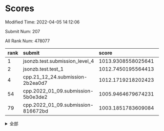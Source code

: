 # Scores

Modified Time: 2022-04-05 14:12:06

Submit Num: 207

All Rank Num: 478077

| rank |               submit               |       score        |       sigma        | pk_num |
| :--- | :--------------------------------- | :----------------- | :----------------- | :----- |
| 1    | jsonzb.test.submission_level_4     | 1013.9308558025641 | 0.8295940663501966 | 9241   |
| 2    | jsonzb.test.test_1                 | 1012.7450195564413 | 0.8483462859873594 | 9234   |
| 4    | cpp.21_12_24.submission-2b2ea0d7   | 1012.1719218202423 | 0.7919725108023196 | 9235   |
| 54   | cpp.2022_01_09.submission-5b0e3de2 | 1005.9464679674231 | 0.7147886870669028 | 9240   |
| 79   | cpp.2022_01_09.submission-816672bd | 1003.1851783609084 | 0.7151539575512292 | 9235   |


<details>
<summary>全部</summary>

| rank |                 submit                 |       score        |       sigma        | pk_num |
| :--- | :------------------------------------- | :----------------- | :----------------- | :----- |
| 1    | jsonzb.test.submission_level_4         | 1013.9308558025641 | 0.8295940663501966 | 9241   |
| 2    | jsonzb.test.test_1                     | 1012.7450195564413 | 0.8483462859873594 | 9234   |
| 3    | gobigger.level_3.submission_level_3_10 | 1012.4317153976787 | 0.7744470722096966 | 9240   |
| 4    | cpp.21_12_24.submission-2b2ea0d7       | 1012.1719218202423 | 0.7919725108023196 | 9235   |
| 5    | gobigger.level_3.submission_level_3_39 | 1011.7944528706461 | 0.7624355759544427 | 9240   |
| 6    | gobigger.level_3.submission_level_3_7  | 1011.5467477868845 | 0.7729218394151712 | 9236   |
| 7    | gobigger.level_3.submission_level_3_48 | 1011.4824921258798 | 0.7763695051821353 | 9243   |
| 8    | gobigger.level_3.submission_level_3_36 | 1011.4824242388075 | 0.767337636888623  | 9235   |
| 9    | gobigger.level_3.submission_level_3_43 | 1011.4076252050721 | 0.7882074166722441 | 9236   |
| 10   | gobigger.level_3.submission_level_3_12 | 1011.3053764919965 | 0.798073024157237  | 9240   |
| 11   | gobigger.level_3.submission_level_3_13 | 1011.2941531967006 | 0.7740306597490323 | 9245   |
| 12   | gobigger.level_3.submission_level_3_21 | 1011.2912697633745 | 0.7686880530473652 | 9237   |
| 13   | gobigger.level_3.submission_level_3_17 | 1011.1070108788649 | 0.7585695280333311 | 9239   |
| 14   | gobigger.level_3.submission_level_3_5  | 1011.0518135720569 | 0.7858451554807303 | 9237   |
| 15   | gobigger.level_3.submission_level_3_16 | 1010.9469752959444 | 0.7716608947279511 | 9239   |
| 16   | gobigger.level_3.submission_level_3_22 | 1010.8973017596295 | 0.7608402879874459 | 9236   |
| 17   | gobigger.level_3.submission_level_3_8  | 1010.8038630463368 | 0.7739748185101999 | 9239   |
| 18   | gobigger.level_3.submission_level_3_19 | 1010.7787538096601 | 0.7745790434486232 | 9243   |
| 19   | gobigger.level_3.submission_level_3_42 | 1010.7678006068146 | 0.764214297151261  | 9236   |
| 20   | gobigger.level_3.submission_level_3_4  | 1010.7094289895614 | 0.7594910390482759 | 9238   |
| 21   | gobigger.level_3.submission_level_3_41 | 1010.5298541571469 | 0.7785816531304799 | 9231   |
| 22   | gobigger.level_3.submission_level_3_2  | 1010.5096873259563 | 0.7810162791532569 | 9235   |
| 23   | gobigger.level_3.submission_level_3_25 | 1010.3916347979226 | 0.7495707391865453 | 9243   |
| 24   | gobigger.level_3.submission_level_3_29 | 1010.3007394751664 | 0.780129158013246  | 9233   |
| 25   | gobigger.level_3.submission_level_3_49 | 1010.2591484571687 | 0.7721861228387946 | 9235   |
| 26   | gobigger.level_3.submission_level_3_35 | 1010.2200913282563 | 0.7688527169302782 | 9240   |
| 27   | gobigger.level_3.submission_level_3_18 | 1010.2132992081793 | 0.7591154809571312 | 9240   |
| 28   | gobigger.level_3.submission_level_3_20 | 1010.2128596038588 | 0.744136019269268  | 9238   |
| 29   | gobigger.level_3.submission_level_3_14 | 1010.2092174520621 | 0.7593278606146783 | 9241   |
| 30   | gobigger.level_3.submission_level_3_40 | 1010.0789088199222 | 0.7796571074959835 | 9241   |
| 31   | gobigger.level_3.submission_level_3_11 | 1010.0721807302199 | 0.7506061205176265 | 9238   |
| 32   | gobigger.level_3.submission_level_3_28 | 1009.9968216466722 | 0.7325939068919863 | 9236   |
| 33   | gobigger.level_3.submission_level_3_26 | 1009.9695653216522 | 0.7556869632602968 | 9229   |
| 34   | gobigger.level_3.submission_level_3_31 | 1009.9320515673814 | 0.763260753959191  | 9240   |
| 35   | gobigger.level_3.submission_level_3_38 | 1009.8472430848793 | 0.7592183607669373 | 9236   |
| 36   | gobigger.level_3.submission_level_3_1  | 1009.8439086089357 | 0.7575023431283838 | 9233   |
| 37   | gobigger.level_3.submission_level_3_45 | 1009.6752504991949 | 0.7432448885566071 | 9239   |
| 38   | gobigger.level_3.submission_level_3_32 | 1009.6170298905068 | 0.7573812437131505 | 9237   |
| 39   | gobigger.level_3.submission_level_3_46 | 1009.5934090429109 | 0.7468779019628631 | 9235   |
| 40   | gobigger.level_3.submission_level_3_47 | 1009.5360023915772 | 0.7650216301673578 | 9240   |
| 41   | gobigger.level_3.submission_level_3_37 | 1009.5142858512764 | 0.7692889419824783 | 9240   |
| 42   | gobigger.level_3.submission_level_3_27 | 1009.4779102939715 | 0.7788110130844129 | 9235   |
| 43   | gobigger.level_3.submission_level_3_0  | 1009.4238720287515 | 0.7719888423787465 | 9239   |
| 44   | gobigger.level_3.submission_level_3_44 | 1009.2046869361977 | 0.7500886760221677 | 9237   |
| 45   | gobigger.level_3.submission_level_3_6  | 1009.1259396369999 | 0.7462449822510945 | 9242   |
| 46   | gobigger.level_3.submission_level_3_3  | 1009.1128913406961 | 0.7379707539868303 | 9236   |
| 47   | gobigger.level_3.submission_level_3_24 | 1009.0567651604961 | 0.7435011366903713 | 9238   |
| 48   | gobigger.level_3.submission_level_3_9  | 1008.9354771933299 | 0.7556841401242471 | 9234   |
| 49   | gobigger.level_3.submission_level_3_15 | 1008.8727539575485 | 0.7717344921208086 | 9237   |
| 50   | gobigger.level_3.submission_level_3_23 | 1008.7756206197753 | 0.7473138402224144 | 9237   |
| 51   | gobigger.level_3.submission_level_3_34 | 1007.7536965029392 | 0.7628592635544733 | 9237   |
| 52   | gobigger.level_3.submission_level_3_33 | 1007.5124107423235 | 0.7405394816728275 | 9234   |
| 53   | gobigger.level_3.submission_level_3_30 | 1007.2419018425388 | 0.7358049679562407 | 9233   |
| 54   | cpp.2022_01_09.submission-5b0e3de2     | 1005.9464679674231 | 0.7147886870669028 | 9240   |
| 55   | gobigger.level_1.submission_level_1_24 | 1004.4080245994917 | 0.7212248271154617 | 9239   |
| 56   | gobigger.level_1.submission_level_1_3  | 1004.4058621224395 | 0.7332284973946116 | 9235   |
| 57   | gobigger.level_1.submission_level_1_34 | 1004.2436480735277 | 0.7225437116985877 | 9242   |
| 58   | gobigger.level_1.submission_level_1_26 | 1004.234198169019  | 0.7167329658838133 | 9236   |
| 59   | gobigger.level_1.submission_level_1_42 | 1004.027842231633  | 0.7066486097543738 | 9242   |
| 60   | gobigger.level_1.submission_level_1_32 | 1003.9515900935313 | 0.7220568650246509 | 9236   |
| 61   | gobigger.level_1.submission_level_1_23 | 1003.9184045011089 | 0.7172866646606372 | 9237   |
| 62   | gobigger.level_1.submission_level_1_0  | 1003.8395205876757 | 0.7261886430637362 | 9237   |
| 63   | gobigger.level_1.submission_level_1_40 | 1003.8190514422065 | 0.7065699973570412 | 9239   |
| 64   | gobigger.level_1.submission_level_1_13 | 1003.8111926797052 | 0.720128550463773  | 9244   |
| 65   | gobigger.level_1.submission_level_1_29 | 1003.8064818980422 | 0.7197625941131068 | 9243   |
| 66   | gobigger.level_1.submission_level_1_43 | 1003.7517513593829 | 0.7093220086007108 | 9231   |
| 67   | gobigger.level_1.submission_level_1_21 | 1003.6957472938999 | 0.7151054242779413 | 9243   |
| 68   | gobigger.level_1.submission_level_1_22 | 1003.5561653796204 | 0.7130167131598283 | 9240   |
| 69   | gobigger.level_1.submission_level_1_36 | 1003.546264834346  | 0.7199070338225682 | 9242   |
| 70   | gobigger.level_1.submission_level_1_17 | 1003.5192381170183 | 0.7045668856955447 | 9242   |
| 71   | gobigger.level_1.submission_level_1_16 | 1003.4373120289223 | 0.7330161353829673 | 9239   |
| 72   | gobigger.level_1.submission_level_1_37 | 1003.3830054161369 | 0.6976742985788297 | 9237   |
| 73   | gobigger.level_1.submission_level_1_30 | 1003.3601881632657 | 0.7090190517676471 | 9237   |
| 74   | gobigger.level_1.submission_level_1_28 | 1003.3302569686141 | 0.7165917568261913 | 9234   |
| 75   | gobigger.level_1.submission_level_1_46 | 1003.3193240225074 | 0.7145360209722266 | 9234   |
| 76   | gobigger.level_1.submission_level_1_45 | 1003.2456565997495 | 0.7107961509390427 | 9236   |
| 77   | gobigger.level_1.submission_level_1_6  | 1003.1868576222522 | 0.7273320819421176 | 9236   |
| 78   | gobigger.level_1.submission_level_1_33 | 1003.185808370298  | 0.7221078893569377 | 9237   |
| 79   | cpp.2022_01_09.submission-816672bd     | 1003.1851783609084 | 0.7151539575512292 | 9235   |
| 80   | gobigger.level_1.submission_level_1_25 | 1003.1823835070348 | 0.7275865856602733 | 9236   |
| 81   | gobigger.level_1.submission_level_1_39 | 1003.1494254501763 | 0.7199430435795321 | 9239   |
| 82   | gobigger.level_1.submission_level_1_35 | 1003.0838731179547 | 0.7173239830796003 | 9243   |
| 83   | gobigger.level_1.submission_level_1_1  | 1003.0816842304887 | 0.705694302514476  | 9235   |
| 84   | gobigger.level_1.submission_level_1_20 | 1003.026098214925  | 0.717371266635873  | 9240   |
| 85   | gobigger.level_1.submission_level_1_41 | 1002.9318338885059 | 0.7179415299426394 | 9235   |
| 86   | gobigger.level_1.submission_level_1_11 | 1002.8926696300853 | 0.7219595682343893 | 9240   |
| 87   | gobigger.level_1.submission_level_1_2  | 1002.8390443193128 | 0.7200360386344213 | 9237   |
| 88   | gobigger.level_1.submission_level_1_38 | 1002.8366960628084 | 0.7011105861860705 | 9242   |
| 89   | gobigger.level_1.submission_level_1_47 | 1002.7592069225487 | 0.7185536397895911 | 9235   |
| 90   | gobigger.level_1.submission_level_1_15 | 1002.7083685231331 | 0.7088594108830369 | 9238   |
| 91   | gobigger.level_1.submission_level_1_10 | 1002.6765526764391 | 0.7135674451840484 | 9236   |
| 92   | gobigger.level_1.submission_level_1_18 | 1002.6733681346859 | 0.7155549551266415 | 9233   |
| 93   | gobigger.level_1.submission_level_1_48 | 1002.6696696961071 | 0.7140459444950207 | 9240   |
| 94   | gobigger.level_1.submission_level_1_7  | 1002.6231918995579 | 0.7090650418195454 | 9243   |
| 95   | gobigger.level_1.submission_level_1_4  | 1002.6102340950102 | 0.7143496803306075 | 9237   |
| 96   | gobigger.level_1.submission_level_1_31 | 1002.5499013445988 | 0.7221982409769939 | 9236   |
| 97   | gobigger.level_1.submission_level_1_9  | 1002.5165902073242 | 0.7080617255206507 | 9240   |
| 98   | gobigger.level_1.submission_level_1_19 | 1002.4664748779521 | 0.7087889685866413 | 9235   |
| 99   | gobigger.level_1.submission_level_1_5  | 1001.9616402939824 | 0.7204882205362122 | 9235   |
| 100  | gobigger.level_1.submission_level_1_8  | 1001.9478466525125 | 0.721848997918751  | 9233   |
| 101  | gobigger.level_1.submission_level_1_49 | 1001.9266090677266 | 0.7196401539013337 | 9237   |
| 102  | gobigger.level_1.submission_level_1_14 | 1001.8780698927919 | 0.7122587736820879 | 9240   |
| 103  | gobigger.level_1.submission_level_1_27 | 1001.8202361650013 | 0.7025606811046367 | 9238   |
| 104  | gobigger.level_1.submission_level_1_44 | 1001.7933950651283 | 0.7164516340119843 | 9244   |
| 105  | gobigger.level_1.submission_level_1_12 | 1001.0833265786068 | 0.7077327724170892 | 9240   |
| 106  | gobigger.random.submission_random_39   | 997.1756901388935  | 0.7086675667339957 | 9236   |
| 107  | gobigger.random.submission_random_35   | 997.0853303507739  | 0.7138290290611802 | 9243   |
| 108  | gobigger.random.submission_random_3    | 996.9253934594768  | 0.7020050756611547 | 9235   |
| 109  | gobigger.random.submission_random_12   | 996.9215440007359  | 0.7002399152965377 | 9243   |
| 110  | gobigger.random.submission_random_14   | 996.7666113069699  | 0.7047815996585983 | 9239   |
| 111  | gobigger.random.submission_random_20   | 996.7374332776424  | 0.6998379474892811 | 9241   |
| 112  | gobigger.random.submission_random_27   | 996.7065847850957  | 0.7042187385584485 | 9238   |
| 113  | gobigger.random.submission_random_23   | 996.7042892576494  | 0.6985626065540692 | 9244   |
| 114  | gobigger.random.submission_random_41   | 996.6408259186162  | 0.724927664468872  | 9237   |
| 115  | gobigger.random.submission_random_10   | 996.6234182604958  | 0.7086896965830272 | 9243   |
| 116  | gobigger.random.submission_random_1    | 996.5790786930946  | 0.7191399049312005 | 9241   |
| 117  | gobigger.random.submission_random_8    | 996.5738279754815  | 0.708636712945437  | 9239   |
| 118  | gobigger.random.submission_random_2    | 996.5664497844111  | 0.6999277023667094 | 9241   |
| 119  | gobigger.random.submission_random_13   | 996.5312532307846  | 0.7040018725809615 | 9236   |
| 120  | gobigger.random.submission_random_43   | 996.5147319595545  | 0.7017776920006447 | 9239   |
| 121  | gobigger.random.submission_random_37   | 996.4165025701716  | 0.7111206006619688 | 9243   |
| 122  | gobigger.random.submission_random_6    | 996.4006309841808  | 0.7096019778792726 | 9238   |
| 123  | gobigger.random.submission_random_32   | 996.3787768069275  | 0.699154533271111  | 9244   |
| 124  | gobigger.random.submission_random_11   | 996.3774995536032  | 0.6950435645415736 | 9241   |
| 125  | gobigger.random.submission_random_19   | 996.3622637918685  | 0.6990726418497786 | 9237   |
| 126  | gobigger.random.submission_random_24   | 996.2591665436419  | 0.7054303682058024 | 9241   |
| 127  | gobigger.random.submission_random_34   | 996.2531176139084  | 0.7161226982050878 | 9238   |
| 128  | gobigger.random.submission_random_22   | 996.2320843545027  | 0.711691900646734  | 9239   |
| 129  | gobigger.random.submission_random_31   | 996.2180508347199  | 0.7069896971726556 | 9237   |
| 130  | gobigger.random.submission_random_36   | 996.2006765125026  | 0.7055063613355258 | 9237   |
| 131  | gobigger.random.submission_random_38   | 996.1079596816387  | 0.7125582579372536 | 9241   |
| 132  | gobigger.random.submission_random_25   | 996.0213451293349  | 0.7079434246989501 | 9240   |
| 133  | gobigger.random.submission_random_49   | 996.0064165048069  | 0.7000499320602187 | 9238   |
| 134  | gobigger.random.submission_random_26   | 995.9906778350137  | 0.7158737063151949 | 9243   |
| 135  | gobigger.random.submission_random_44   | 995.9656313282841  | 0.6999114402649034 | 9239   |
| 136  | gobigger.random.submission_random_4    | 995.9072696517679  | 0.7056816855804843 | 9239   |
| 137  | gobigger.random.submission_random_16   | 995.822114951117   | 0.7088651084235259 | 9238   |
| 138  | gobigger.random.submission_random_45   | 995.7484418678986  | 0.7024970164911554 | 9237   |
| 139  | gobigger.random.submission_random_28   | 995.7114922344997  | 0.6896352699309645 | 9240   |
| 140  | gobigger.random.submission_random_30   | 995.7077770507046  | 0.715890076025198  | 9238   |
| 141  | gobigger.random.submission_random_7    | 995.6641385408745  | 0.7275069698920117 | 9237   |
| 142  | gobigger.random.submission_random_21   | 995.6444778576483  | 0.7017960175771074 | 9239   |
| 143  | gobigger.random.submission_random_0    | 995.5650546186756  | 0.7097430454774671 | 9238   |
| 144  | gobigger.random.submission_random_17   | 995.5483816739865  | 0.7129898157795941 | 9239   |
| 145  | gobigger.random.submission_random_5    | 995.5410114323777  | 0.7252438530813674 | 9235   |
| 146  | gobigger.random.submission_random_18   | 995.5347451218886  | 0.7058749867679478 | 9241   |
| 147  | gobigger.random.submission_random_29   | 995.5277249423332  | 0.7198402891583213 | 9235   |
| 148  | gobigger.random.submission_random_42   | 995.478610538393   | 0.7129295473882471 | 9235   |
| 149  | gobigger.random.submission_random_40   | 995.4546786208795  | 0.720615240030072  | 9238   |
| 150  | gobigger.random.submission_random_33   | 995.2564590271595  | 0.7165670596405908 | 9238   |
| 151  | gobigger.random.submission_random_46   | 995.2561869173026  | 0.7345393780291435 | 9237   |
| 152  | gobigger.random.submission_random_15   | 995.091102433018   | 0.7053480386794199 | 9241   |
| 153  | gobigger.random.submission_random_9    | 995.0656778633036  | 0.7086877315683004 | 9242   |
| 154  | gobigger.level_2.submission_level_2_0  | 994.4912865245676  | 0.7295465321160202 | 9241   |
| 155  | gobigger.random.submission_random_47   | 994.4588257074732  | 0.7167365552670245 | 9241   |
| 156  | gobigger.random.submission_random_48   | 994.4367074444559  | 0.721551992933415  | 9232   |
| 157  | gobigger.level_2.submission_level_2_26 | 993.8138881414036  | 0.7372769910069994 | 9235   |
| 158  | gobigger.level_2.submission_level_2_28 | 993.72738710768    | 0.7221889762228718 | 9238   |
| 159  | gobigger.level_2.submission_level_2_43 | 993.6132094300482  | 0.7291219911666356 | 9239   |
| 160  | gobigger.level_2.submission_level_2_11 | 993.5076657972131  | 0.7410111427035723 | 9237   |
| 161  | gobigger.level_2.submission_level_2_6  | 993.5064262657169  | 0.7323073527065608 | 9236   |
| 162  | gobigger.level_2.submission_level_2_18 | 993.4030239458285  | 0.7248439263064205 | 9241   |
| 163  | gobigger.level_2.submission_level_2_39 | 993.310944175564   | 0.7563247461699265 | 9238   |
| 164  | gobigger.level_2.submission_level_2_12 | 993.2905728253972  | 0.7204025210933496 | 9238   |
| 165  | gobigger.level_2.submission_level_2_5  | 993.2650888053996  | 0.7337376369472067 | 9240   |
| 166  | gobigger.level_2.submission_level_2_10 | 993.0018791973656  | 0.7293686354966639 | 9233   |
| 167  | gobigger.level_2.submission_level_2_24 | 993.0001896394065  | 0.724636400336733  | 9237   |
| 168  | gobigger.level_2.submission_level_2_35 | 992.9900354591357  | 0.7321037309363561 | 9244   |
| 169  | gobigger.level_2.submission_level_2_44 | 992.9051523717537  | 0.744676839577831  | 9238   |
| 170  | gobigger.level_2.submission_level_2_37 | 992.846087340488   | 0.7346071780002202 | 9240   |
| 171  | gobigger.level_2.submission_level_2_2  | 992.69692158288    | 0.7442952319638496 | 9242   |
| 172  | gobigger.level_2.submission_level_2_13 | 992.6925676930056  | 0.753896988336282  | 9238   |
| 173  | gobigger.level_2.submission_level_2_29 | 992.5824491945457  | 0.7366722345165463 | 9244   |
| 174  | gobigger.level_2.submission_level_2_4  | 992.5386033356804  | 0.74620468966312   | 9239   |
| 175  | gobigger.level_2.submission_level_2_8  | 992.4018856125836  | 0.7583549141120194 | 9239   |
| 176  | gobigger.level_2.submission_level_2_16 | 992.3321074167586  | 0.716893516171466  | 9231   |
| 177  | gobigger.level_2.submission_level_2_7  | 992.3167012372414  | 0.7393356396687268 | 9238   |
| 178  | gobigger.level_2.submission_level_2_22 | 992.304635319799   | 0.7285755763200285 | 9240   |
| 179  | gobigger.level_2.submission_level_2_27 | 992.2803396168554  | 0.7509706758667147 | 9236   |
| 180  | gobigger.level_2.submission_level_2_42 | 992.1811072419111  | 0.736533399817985  | 9243   |
| 181  | gobigger.level_2.submission_level_2_19 | 992.1797919198603  | 0.728473006132301  | 9241   |
| 182  | gobigger.level_2.submission_level_2_49 | 992.1559561552375  | 0.7444815431012537 | 9239   |
| 183  | gobigger.level_2.submission_level_2_34 | 992.0585197284017  | 0.7341730092717546 | 9243   |
| 184  | gobigger.level_2.submission_level_2_40 | 992.0260405667226  | 0.7432810755262063 | 9244   |
| 185  | gobigger.level_2.submission_level_2_33 | 992.0254373548921  | 0.7544252670094814 | 9239   |
| 186  | gobigger.level_2.submission_level_2_23 | 991.993301958192   | 0.7426919011684335 | 9235   |
| 187  | gobigger.level_2.submission_level_2_45 | 991.9575534628223  | 0.760643901254401  | 9236   |
| 188  | gobigger.level_2.submission_level_2_20 | 991.9141521094211  | 0.7361646878306755 | 9238   |
| 189  | gobigger.level_2.submission_level_2_15 | 991.8164406290352  | 0.7292317714449438 | 9240   |
| 190  | gobigger.level_2.submission_level_2_9  | 991.8076638316527  | 0.7246191210727294 | 9239   |
| 191  | gobigger.level_2.submission_level_2_41 | 991.551712004963   | 0.7471091464267463 | 9238   |
| 192  | gobigger.level_2.submission_level_2_31 | 991.5266223002905  | 0.769209132619942  | 9239   |
| 193  | gobigger.level_2.submission_level_2_25 | 991.5243244440373  | 0.7472259209139802 | 9236   |
| 194  | gobigger.level_2.submission_level_2_47 | 991.4794396020131  | 0.7489012228977341 | 9239   |
| 195  | gobigger.level_2.submission_level_2_17 | 991.3254699611215  | 0.7480827022382726 | 9234   |
| 196  | gobigger.level_2.submission_level_2_21 | 991.3235191787924  | 0.7451733677764656 | 9234   |
| 197  | gobigger.level_2.submission_level_2_46 | 991.2488032054155  | 0.7494503754934894 | 9239   |
| 198  | gobigger.level_2.submission_level_2_38 | 991.1657483912384  | 0.7588650658702811 | 9238   |
| 199  | gobigger.level_2.submission_level_2_30 | 990.9940237150593  | 0.7603221345750761 | 9235   |
| 200  | gobigger.level_2.submission_level_2_14 | 990.9308158206121  | 0.7400631216236317 | 9240   |
| 201  | gobigger.level_2.submission_level_2_3  | 990.8345756127549  | 0.7616305475276861 | 9238   |
| 202  | gobigger.level_2.submission_level_2_32 | 990.7305429110525  | 0.7647635818851904 | 9234   |
| 203  | gobigger.level_2.submission_level_2_1  | 990.6957923390563  | 0.7739677927851765 | 9237   |
| 204  | gobigger.level_2.submission_level_2_48 | 990.5447837117464  | 0.7557700180758521 | 9239   |
| 205  | gobigger.level_2.submission_level_2_36 | 990.2599750192467  | 0.7731643112594173 | 9233   |
| 206  | gobigger.none.submission_none_0        | 977.7675061639718  | 1.4134777619187802 | 9237   |
| 207  | gobigger.none.submission_none_1        | 976.6558135235308  | 1.4235007788557592 | 9243   |

</details>
